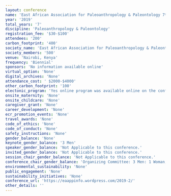 ```yaml
---
layout: conference 
name: 'East African Association for Paleoanthropology & Paleontology 7th Biennial Conference'
year: '2019'
total_years: '7'
discipline: 'Paleoanthropology & Paleontology'
registration_fee: '$30-$100'
attendees: '200'
carbon_footprint: '400'
society_name: 'East African Association for Paleoanthropology & Paleontology '
society_members: '500'
venue: 'Nairobi, Kenya'
frequency: 'Biennial'
sponsors: 'No information available online'
virtual_option: 'None'
digital_archives: 'None'
attendance_cost: ' $2000-$4000'
other_carbon_footprint: '100'
electonic_program: 'Yes online program was available online on the conference website.'
onsite_maternity: 'None'
onsite_childcare: 'None'
caregiver_grant: 'None'
career_development: 'None'
ecr_promotion_events: 'None'
travel_awards: 'None'
code_of_ethics: 'None'
code_of_conduct: 'None'
safety_instructions: 'None'
gender_balance: 'None'
keynote_gender_balance: '3 Men'
speaker_gender_balance: 'Not Applicable to this conference.'
invited_gender_balance: 'Not Applicable to this conference.'
session_chair_gender_balance: 'Not Applicable to this conference.'
conference_chair_gender_balance: 'Organizing Committee: 3 Men: 1 Woman, Local Organizing Committee: 4 Men: 1 Woman'
environmental_sustainability: 'None'
public_engagement: 'None'
sustainability_initiatives: 'None'
conference_url: 'https://eaappinfo.wordpress.com/2019-2/'
other_details: ''
---
```

